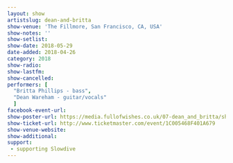 ```yaml
---
layout: show
artistslug: dean-and-britta
show-venue: 'The Fillmore, San Francisco, CA, USA'
show-notes: ''
show-setlist:
show-date: 2018-05-29
date-added: 2018-04-26
category: 2018
show-radio:
show-lastfm:
show-cancelled:
performers: [
  "Britta Phillips - bass",
  "Dean Wareham - guitar/vocals"
  ]
facebook-event-url:
show-poster-url: https://media.fullofwishes.co.uk/07-dean_and_britta/show_assets/2018-05-29/2018-05-29-dean-britta-fillmore-poster.jpg
show-ticket-url: http://www.ticketmaster.com/event/1C005468F401A679
show-venue-website:
show-additional:
support:
 - supporting Slowdive
---
```


